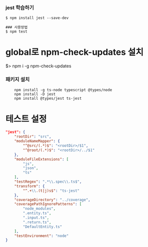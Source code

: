 
### jest 학습하기

```
$ npm install jest --save-dev

### 사용방법
$ npm test
```


# global로 npm-check-updates 설치
$> npm i -g npm-check-updates

### 패키지 설치
```
    npm install -g ts-node typescript @types/node
    npm install -D jest
    npm install @types/jest ts-jest
```


# 테스트 설정
```JSON
"jest": {
    "rootDir": "src",
    "moduleNameMapper": {
        "^@src/(.*)$": "<rootDir>/$1",
        "^@root/(.*)$": "<rootDir>/../$1"
    },
    "moduleFileExtensions": [
        "js",
        "json",
        "ts"
    ],
    "testRegex": ".*\\.spec\\.ts$",
    "transform": {
        "^.+\\.(t|j)s$": "ts-jest"
    },
    "coverageDirectory": "../coverage",
    "coveragePathIgnorePatterns": [
        "node_modules",
        ".entity.ts",
        ".input.ts",
        ".return.ts",
        "DefaultEntity.ts"
    ],
    "testEnvironment": "node"
}
```
